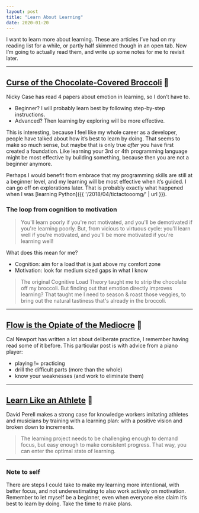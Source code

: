 ```yaml
---
layout: post
title: "Learn About Learning"
date: 2020-01-20
---
```


I want to learn more about learning. These are articles I’ve had on my reading list for a while, or partly half skimmed though in an open tab. Now I’m going to actually read them, and write up some notes for me to revisit later.

---

## [Curse of the Chocolate-Covered Broccoli](https://blog.ncase.me/curse-of-the-chocolate-covered-broccoli-or-emotion-in-learning/) 🥦

Nicky Case has read 4 papers about emotion in learning, so I don’t have to.

- Beginner? I will probably learn best by following step-by-step instructions.
- Advanced? Then learning by exploring will be more effective.

This is interesting, because I feel like my whole career as a developer, people have talked about how it’s best to learn by doing. That seems to make so much sense, but maybe that is only true _after_ you have first created a foundation. Like learning your 3rd or 4th programming language might be most effective by building something, because then you are not a beginner anymore.

Perhaps I would benefit from embrace that my programming skills are still at a beginner level, and my learning will be most effective when it’s guided. I can go off on explorations later. That is probably exactly what happened when I was [learning Python]({{ '/2018/04/tictactooomg/' | url }}).

### The loop from cognition to motivation

> You'll learn poorly if you're not motivated, and you'll be demotivated if you're learning poorly. But, from vicious to virtuous cycle: you'll learn well if you're motivated, and you'll be more motivated if you're learning well!

What does this mean for me?

- Cognition: aim for a load that is just above my comfort zone
- Motivation: look for medium sized gaps in what I know

> The original Cognitive Load Theory taught me to strip the chocolate off my broccoli. But finding out that emotion directly improves learning? That taught me I need to season & roast those veggies, to bring out the natural tastiness that's already in the broccoli.

---

## [Flow is the Opiate of the Mediocre](https://www.calnewport.com/blog/2011/12/23/flow-is-the-opiate-of-the-medicore-advice-on-getting-better-from-an-accomplished-piano-player/) 🎹

Cal Newport has written a lot about deliberate practice, I remember having read some of it before. This particular post is with advice from a piano player:

- playing != practicing
- drill the difficult parts (more than the whole)
- know your weaknesses (and work to eliminate them)

---

## [Learn Like an Athlete](https://www.perell.com/blog/learn-like-an-athlete) 🏀

David Perell makes a strong case for knowledge workers imitating athletes and musicians by training with a learning plan: with a positive vision and broken down to increments.

> The learning project needs to be challenging enough to demand focus, but easy enough to make consistent progress. That way, you can enter the optimal state of learning.

---

### Note to self

There are steps I could take to make my learning more intentional, with better focus, and not underestimating to also work actively on motivation. Remember to let myself be a beginner, even when everyone else claim it’s best to learn by doing. Take the time to make plans.
